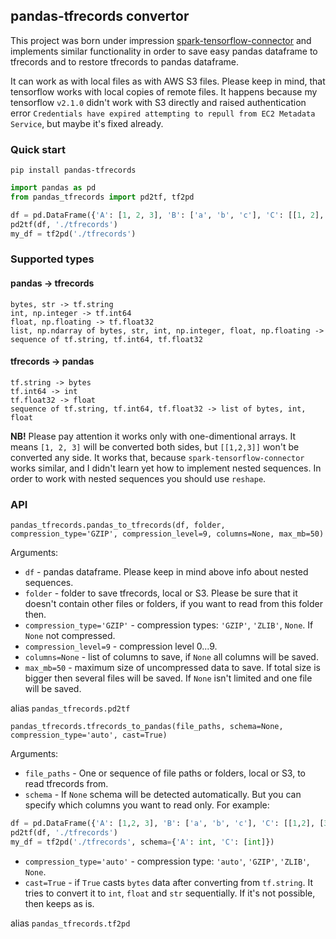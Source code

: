## pandas-tfrecords convertor

This project was born under impression [spark-tensorflow-connector](https://github.com/tensorflow/ecosystem/tree/master/spark/spark-tensorflow-connector) and implements similar functionality in order to save easy pandas dataframe to tfrecords and to restore tfrecords to pandas dataframe.

It can work as with local files as with AWS S3 files. Please keep in mind, that tensorflow works with local copies of remote files. It happens because my tensorflow `v2.1.0` didn't work with S3 directly and raised authentication error `Credentials have expired attempting to repull from EC2 Metadata Service`, but maybe it's fixed already.

### Quick start

```
pip install pandas-tfrecords
```

```python
import pandas as pd
from pandas_tfrecords import pd2tf, tf2pd

df = pd.DataFrame({'A': [1, 2, 3], 'B': ['a', 'b', 'c'], 'C': [[1, 2], [3, 4], [5, 6]]})
pd2tf(df, './tfrecords')
my_df = tf2pd('./tfrecords')
```

### Supported types

#### pandas -> tfrecords

```
bytes, str -> tf.string
int, np.integer -> tf.int64
float, np.floating -> tf.float32
list, np.ndarray of bytes, str, int, np.integer, float, np.floating -> sequence of tf.string, tf.int64, tf.float32
```

#### tfrecords -> pandas

```
tf.string -> bytes
tf.int64 -> int
tf.float32 -> float
sequence of tf.string, tf.int64, tf.float32 -> list of bytes, int, float
```

**NB!** Please pay attention it works only with one-dimentional arrays. It means `[1, 2, 3]` will be converted both sides, but `[[1,2,3]]` won't be converted any side. It works that, because `spark-tensorflow-connector` works similar, and I didn't learn yet how to implement nested sequences. In order to work with nested sequences you should use `reshape`.

### API

`pandas_tfrecords.pandas_to_tfrecords(df, folder, compression_type='GZIP', compression_level=9, columns=None, max_mb=50)`

Arguments:
- `df` - pandas dataframe. Please keep in mind above info about nested sequences.
- `folder` - folder to save tfrecords, local or S3. Please be sure that it doesn't contain other files or folders, if you want to read from this folder then.
- `compression_type='GZIP'` - compression types: `'GZIP'`, `'ZLIB'`, `None`. If `None` not compressed.
- `compression_level=9` - compression level 0...9.
- `columns=None` - list of columns to save, if `None` all columns will be saved.
- `max_mb=50` - maximum size of uncompressed data to save. If total size is bigger then several files will be saved. If `None` isn't limited and one file will be saved.

alias `pandas_tfrecords.pd2tf`

`pandas_tfrecords.tfrecords_to_pandas(file_paths, schema=None, compression_type='auto', cast=True)`

Arguments:
- `file_paths` - One or sequence of file paths or folders, local or S3, to read tfrecords from.
- `schema` - If `None` schema will be detected automatically. But you can specify which columns you want to read only. For example:

```python
df = pd.DataFrame({'A': [1,2, 3], 'B': ['a', 'b', 'c'], 'C': [[1,2], [3,4], [5,6]]})
pd2tf(df, './tfrecords')
my_df = tf2pd('./tfrecords', schema={'A': int, 'C': [int]})
```

- `compression_type='auto'` - compression type: `'auto'`, `'GZIP'`, `'ZLIB'`, `None`.
- `cast=True` - if `True` casts `bytes` data after converting from `tf.string`. It tries to convert it to `int`, `float` and `str` sequentially. If it's not possible, then keeps as is.

alias `pandas_tfrecords.tf2pd`
